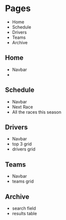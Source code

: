 # Pages

- Home
- Schedule
- Drivers
- Teams
- Archive

## Home
- Navbar
- 

## Schedule
- Navbar
- Next Race
- All the races this season

## Drivers
- Navbar
- top 3 grid
- drivers grid

## Teams
- Navbar
- teams grid

## Archive
- search field
- results table